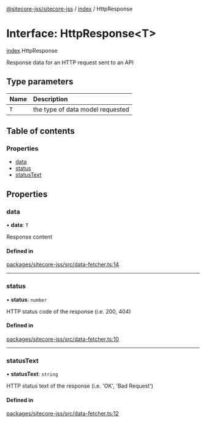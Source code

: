 [@sitecore-jss/sitecore-jss](../README.md) / [index](../modules/index.md) / HttpResponse

# Interface: HttpResponse\<T\>

[index](../modules/index.md).HttpResponse

Response data for an HTTP request sent to an API

## Type parameters

| Name | Description |
| :------ | :------ |
| `T` | the type of data model requested |

## Table of contents

### Properties

- [data](index.HttpResponse.md#data)
- [status](index.HttpResponse.md#status)
- [statusText](index.HttpResponse.md#statustext)

## Properties

### data

• **data**: `T`

Response content

#### Defined in

[packages/sitecore-jss/src/data-fetcher.ts:14](https://github.com/Sitecore/jss/blob/07fec22c2/packages/sitecore-jss/src/data-fetcher.ts#L14)

___

### status

• **status**: `number`

HTTP status code of the response (i.e. 200, 404)

#### Defined in

[packages/sitecore-jss/src/data-fetcher.ts:10](https://github.com/Sitecore/jss/blob/07fec22c2/packages/sitecore-jss/src/data-fetcher.ts#L10)

___

### statusText

• **statusText**: `string`

HTTP status text of the response (i.e. 'OK', 'Bad Request')

#### Defined in

[packages/sitecore-jss/src/data-fetcher.ts:12](https://github.com/Sitecore/jss/blob/07fec22c2/packages/sitecore-jss/src/data-fetcher.ts#L12)
